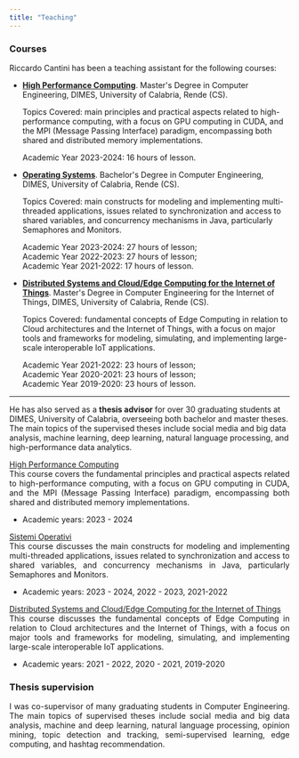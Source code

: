 ```yaml
---
title: "Teaching"
---
```

<h3 id="courses"><strong>Courses</strong></h3>
<p>Riccardo Cantini has been a teaching assistant for the following courses:</p>
  <ul>
    <li><strong><a href="https://www.unical.it/storage/cds/18746/activities/119062/" target="_blank">High Performance Computing</a></strong>. Master's Degree in Computer Engineering, DIMES, University of Calabria, Rende (CS).</li>
    <p>Topics Covered: main principles and practical aspects related to high-performance computing, with a focus on GPU computing in CUDA, and the MPI (Message Passing Interface) paradigm, encompassing both shared and distributed memory implementations.</p>
    <p>Academic Year 2023-2024: 16 hours of lesson.</p>
    <li><strong><a href="https://www.unical.it/storage/cds/7179/activities/100549/" target="_blank">Operating Systems</a></strong>. Bachelor's Degree in Computer Engineering, DIMES, University of Calabria, Rende (CS).</li>
    <p>Topics Covered: main constructs for modeling and implementing multi-threaded applications, issues related to synchronization and access to shared variables, and concurrency mechanisms in Java, particularly Semaphores and Monitors.</p>
    <p>Academic Year 2023-2024: 27 hours of lesson;<br>Academic Year 2022-2023: 27 hours of lesson;<br>Academic Year 2021-2022: 17 hours of lesson.</p>
    <li><strong><a href="https://www.unical.it/storage/cds/7419/activities/83787/" target="_blank">Distributed Systems and Cloud/Edge Computing for the Internet of Things</a></strong>. Master's Degree in Computer Engineering for the Internet of Things, DIMES, University of Calabria, Rende (CS).</li>
    <p>Topics Covered: fundamental concepts of Edge Computing in relation to Cloud architectures and the Internet of Things, with a focus on major tools and frameworks for modeling, simulating, and implementing large-scale interoperable IoT applications.</p>
    <p>Academic Year 2021-2022: 23 hours of lesson;<br>Academic Year 2020-2021: 23 hours of lesson;<br>Academic Year 2019-2020: 23 hours of lesson.</p>
  </ul>


----

  <p>He has also served as a <strong>thesis advisor</strong> for over 30 graduating students at DIMES, University of Calabria, overseeing both bachelor and master theses. The main topics of the supervised theses include social media and big data analysis, machine learning, deep learning, natural language processing, and high-performance data analytics.</p>

<p style="margin-bottom: 0px; text-align: justify">
<a href="https://www.unical.it/storage/cds/18746/activities/119062/" target="_blank">High Performance Computing</a><br>
This course covers the fundamental principles and practical aspects related to high-performance computing, with a focus on GPU computing in CUDA, and the MPI (Message Passing Interface) paradigm, encompassing both shared and distributed memory implementations.
<ul>
<li>Academic years: 2023 - 2024</li>
</ul>
</p>

<p style="margin-bottom: 0px; text-align: justify">
<a href="https://www.unical.it/storage/cds/7179/activities/100549/" target="_blank">Sistemi Operativi</a><br>
This course discusses the main constructs for modeling and implementing multi-threaded applications, issues related to synchronization and access to shared variables, and concurrency mechanisms in Java, particularly Semaphores and Monitors.
<ul>
<li>Academic years: 2023 - 2024, 2022 - 2023, 2021-2022</li>
</ul>
</p>

<p style="margin-bottom: 0px; text-align: justify">
<a href="https://www.unical.it/storage/cds/7419/activities/83787/" target="_blank">Distributed Systems and Cloud/Edge Computing for the Internet of Things</a><br>
This course discusses the fundamental concepts of Edge Computing in relation to Cloud architectures and the Internet of Things, with a focus on major tools and frameworks for modeling, simulating, and implementing large-scale interoperable IoT applications.
<ul>
<li>Academic years: 2021 - 2022, 2020 - 2021, 2019-2020</li>
</ul>
</p>

<h3 id="courses"><strong>Thesis supervision</strong></h3>
<div style = "text-align: justify">
I was co-supervisor of many graduating students in Computer Engineering.
The main topics of supervised theses include social media and big data analysis, machine and deep learning, natural language processing, opinion mining, topic detection and tracking, semi-supervised learning, edge computing, and hashtag recommendation.
</div>
